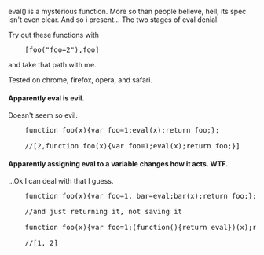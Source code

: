 eval() is a mysterious function. More so than people believe, hell, its spec isn't even clear. And so i present... The two stages of eval denial.

Try out these functions with
<pre lang="javascript">
	[foo("foo=2"),foo]
</pre>
and take that path with me.

Tested on chrome, firefox, opera, and safari.


#### Apparently eval is evil.
Doesn't seem so evil.

<pre lang="javascript">
	function foo(x){var foo=1;eval(x);return foo;};

	//[2,function foo(x){var foo=1;eval(x);return foo;}]
</pre>

#### Apparently assigning eval to a variable changes how it acts. WTF.
...Ok I can deal with that I guess.

<pre lang="javascript">
	function foo(x){var foo=1, bar=eval;bar(x);return foo;};

	//and just returning it, not saving it

	function foo(x){var foo=1;(function(){return eval})(x);return foo;};

	//[1, 2]
</pre>

